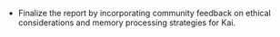 - Finalize the report by incorporating community feedback on ethical considerations and memory processing strategies for Kai.